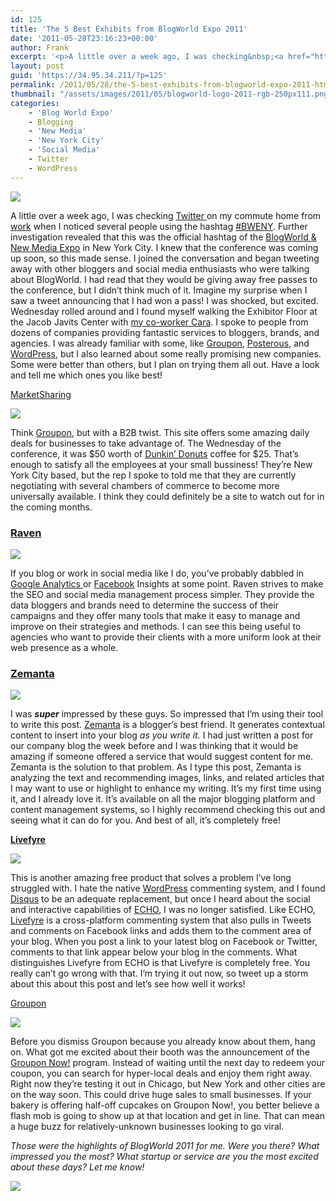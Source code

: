 ```yaml
---
id: 125
title: 'The 5 Best Exhibits from BlogWorld Expo 2011'
date: '2011-05-28T23:16:23+00:00'
author: Frank
excerpt: '<p>A little over a week ago, I was checking&nbsp;<a href="http://twitter.com/frankramblings">Twitter&nbsp;</a>on my commute home from&nbsp;<a href="http://likeable.com/">work</a>&nbsp;when I noticed several people using the hashtag&nbsp;<a href="https://twitter.com/#!/search/%23BWENY">#BWENY</a>. Further investigation revealed that this was the official hashtag of the&nbsp;<a href="http://www.blogworldexpo.com/">BlogWorld&nbsp;&amp; New Media&nbsp;Expo</a>&nbsp;in New York City. I knew that the conference was coming up soon, so this made sense. I joined the conversation and began tweeting away with other bloggers and social media enthusiasts who were talking about BlogWorld. I had read that they would be giving away free passes to the conference, but I didn''t think much of it. Imagine my surprise when I saw a tweet announcing that I had won a pass! I was shocked, but excited.&nbsp;Wednesday rolled around and I found myself walking the Exhibitor Floor at the Jacob Javits Center with&nbsp;<a href="http://25hoursblog.com/">my co-worker Cara</a>. I spoke to people from dozens of companies providing fantastic services to bloggers, brands, and agencies. I was already familiar with some, like&nbsp;<a href="http://groupon.com/">Groupon</a>,&nbsp;<a href="http://posterous.com/">Posterous</a>, and&nbsp;<a href="http://wordpress.com/">Wordpress</a>, but I also learned about some really promising new companies. Some were better than others, but I plan on trying them all out. Have a look and tell me which ones you like best!</p>'
layout: post
guid: 'https://34.95.34.211/?p=125'
permalink: /2011/05/28/the-5-best-exhibits-from-blogworld-expo-2011-html/
thumbnail: "/assets/images/2011/05/blogworld-logo-2011-rgb-250px111.png"
categories:
    - 'Blog World Expo'
    - Blogging
    - 'New Media'
    - 'New York City'
    - 'Social Media'
    - Twitter
    - WordPress
---
```


![ ]({{site.url}}{{site.baseurl}}/assets/images/2011/05/blogworld-logo-2011-rgb-250px111.png "blogworld-logo-2011-rgb-250px11")

A little over a week ago, I was checking [Twitter ](http://twitter.com/frankramblings)on my commute home from [work](http://likeable.com/) when I noticed several people using the hashtag [\#BWENY](https://twitter.com/#!/search/%23BWENY). Further investigation revealed that this was the official hashtag of the [BlogWorld &amp; New Media Expo](http://www.blogworldexpo.com/) in New York City. I knew that the conference was coming up soon, so this made sense. I joined the conversation and began tweeting away with other bloggers and social media enthusiasts who were talking about BlogWorld. I had read that they would be giving away free passes to the conference, but I didn’t think much of it. Imagine my surprise when I saw a tweet announcing that I had won a pass! I was shocked, but excited. Wednesday rolled around and I found myself walking the Exhibitor Floor at the Jacob Javits Center with [my co-worker Cara](http://25hoursblog.com/). I spoke to people from dozens of companies providing fantastic services to bloggers, brands, and agencies. I was already familiar with some, like [Groupon](http://groupon.com/), [Posterous](http://posterous.com/), and [WordPress](http://wordpress.com/), but I also learned about some really promising new companies. Some were better than others, but I plan on trying them all out. Have a look and tell me which ones you like best!

[MarketSharing](http://marketsharing.com/)

![ ]({{site.url}}{{site.baseurl}}/assets/images/2011/05/mslogo.png "mslogo")

Think [Groupon](http://groupon.com/), but with a B2B twist. This site offers some amazing daily deals for businesses to take advantage of. The Wednesday of the conference, it was $50 worth of [Dunkin’ Donuts](https://www.dunkindonuts.com/) coffee for $25. That’s enough to satisfy all the employees at your small bussiness! They’re New York City based, but the rep I spoke to told me that they are currently negotiating with several chambers of commerce to become more universally available. I think they could definitely be a site to watch out for in the coming months.

### [Raven](http://raventools.com/)

![ ]({{site.url}}{{site.baseurl}}/assets/images/2011/05/raven.png "raven")

If you blog or work in social media like I do, you’ve probably dabbled in[ Google Analytics ](http://analytics.google.com/)or [Facebook](http://facebook.com/) Insights at some point. Raven strives to make the SEO and social media management process simpler. They provide the data bloggers and brands need to determine the success of their campaigns and they offer many tools that make it easy to manage and improve on their strategies and methods. I can see this being useful to agencies who want to provide their clients with a more uniform look at their web presence as a whole.

### **[Zemanta](http://www.zemanta.com/)**

![ ]({{site.url}}{{site.baseurl}}/assets/images/2011/05/zemanta.png "zemanta")

I was ***super*** impressed by these guys. So impressed that I’m using their tool to write this post. [Zemanta](http://zemanta.com/) is a blogger’s best friend. It generates contextual content to insert into your blog *as you write it.* I had just written a post for our company blog the week before and I was thinking that it would be amazing if someone offered a service that would suggest content for me. Zemanta is the solution to that problem. As I type this post, Zemanta is analyzing the text and recommending images, links, and related articles that I may want to use or highlight to enhance my writing. It’s my first time using it, and I already love it. It’s available on all the major blogging platform and content management systems, so I highly recommend checking this out and seeing what it can do for you. And best of all, it’s completely free!

[**Livefyre**](http://livefyre.com/)

![ ]({{site.url}}{{site.baseurl}}/assets/images/2011/05/logo.png "logo")

This is another amazing free product that solves a problem I’ve long struggled with. I hate the native [WordPress](http://wordpress.com/) commenting system, and I found [Disqus](http://disqus.com/) to be an adequate replacement, but once I heard about the social and interactive capabilities of [ECHO](http://siden.js-kit.com/), I was no longer satisfied. Like ECHO, [Livefyre](http://livefyre.com/) is a cross-platform commenting system that also pulls in Tweets and comments on Facebook links and adds them to the comment area of your blog. When you post a link to your latest blog on Facebook or Twitter, comments to that link appear below your blog in the comments. What distinguishes Livefyre from ECHO is that Livefyre is completely free. You really can’t go wrong with that. I’m trying it out now, so tweet up a storm about this about this post and let’s see how well it works!

[Groupon](http://groupon.com/)

![ ]({{site.url}}{{site.baseurl}}/assets/images/2011/05/groupon-300x116.png "groupon")

Before you dismiss Groupon because you already know about them, hang on. What got me excited about their booth was the announcement of the [Groupon Now!](http://www.groupon.com/now) program. Instead of waiting until the next day to redeem your coupon, you can search for hyper-local deals and enjoy them right away. Right now they’re testing it out in Chicago, but New York and other cities are on the way soon. This could drive huge sales to small businesses. If your bakery is offering half-off cupcakes on Groupon Now!, you better believe a flash mob is going to show up at that location and get in line. That can mean a huge buzz for relatively-unknown businesses looking to go viral.

*Those were the highlights of BlogWorld 2011 for me. Were you there? What impressed you the most? What startup or service are you the most excited about these days? Let me know!*

![](http://img.zemanta.com/pixy.gif?x-id=4855e413-d84b-4e7b-acc4-c429496a5c61)